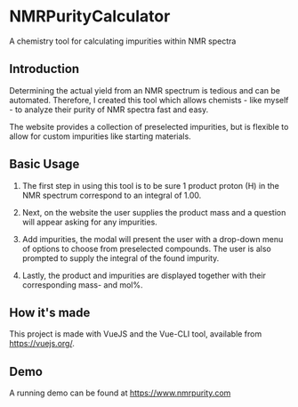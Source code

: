 # NMRPurityCalculator
A chemistry tool for calculating impurities within NMR spectra

## Introduction
Determining the actual yield from an NMR spectrum is tedious and can be automated. 
Therefore, I created this tool which allows chemists - like myself - to analyze their purity of NMR spectra fast and easy.

The website provides a collection of preselected impurities, but is flexible to allow for custom impurities like starting materials.

## Basic Usage

1. The first step in using this tool is to be sure 1 product proton (H) in the NMR spectrum correspond to an integral of 1.00.

1. Next, on the website the user supplies the product mass and a question will appear asking for any impurities.

1. Add impurities, the modal will present the user with a drop-down menu of options to choose from preselected compounds.
The user is also prompted to supply the integral of the found impurity. 

1. Lastly, the product and impurities are displayed together with their corresponding mass- and mol%.

## How it's made
This project is made with VueJS and the Vue-CLI tool, available from https://vuejs.org/.

## Demo
A running demo can be found at https://www.nmrpurity.com
